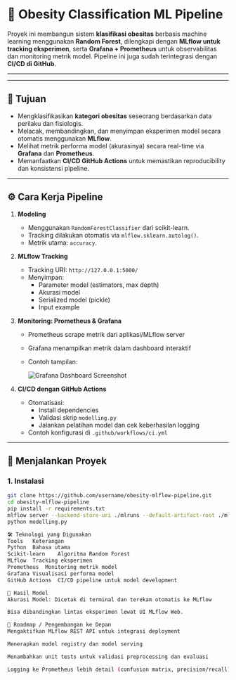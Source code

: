 # 🧠 Obesity Classification ML Pipeline

Proyek ini membangun sistem **klasifikasi obesitas** berbasis machine learning menggunakan **Random Forest**, dilengkapi dengan **MLflow untuk tracking eksperimen**, serta **Grafana + Prometheus** untuk observabilitas dan monitoring metrik model. Pipeline ini juga sudah terintegrasi dengan **CI/CD di GitHub**.

---

---

## 🎯 Tujuan

- Mengklasifikasikan **kategori obesitas** seseorang berdasarkan data perilaku dan fisiologis.
- Melacak, membandingkan, dan menyimpan eksperimen model secara otomatis menggunakan **MLflow**.
- Melihat metrik performa model (akurasinya) secara real-time via **Grafana** dan **Prometheus**.
- Memanfaatkan **CI/CD GitHub Actions** untuk memastikan reproducibility dan konsistensi pipeline.

---

## ⚙️ Cara Kerja Pipeline

1. **Modeling**

   - Menggunakan `RandomForestClassifier` dari scikit-learn.
   - Tracking dilakukan otomatis via `mlflow.sklearn.autolog()`.
   - Metrik utama: `accuracy`.

2. **MLflow Tracking**

   - Tracking URI: `http://127.0.0.1:5000/`
   - Menyimpan:
     - Parameter model (estimators, max depth)
     - Akurasi model
     - Serialized model (pickle)
     - Input example

3. **Monitoring: Prometheus & Grafana**

   - Prometheus scrape metrik dari aplikasi/MLflow server
   - Grafana menampilkan metrik dalam dashboard interaktif
   - Contoh tampilan:

     ![Grafana Dashboard Screenshot](grafana/dashboard.png)

4. **CI/CD dengan GitHub Actions**

   - Otomatisasi:
     - Install dependencies
     - Validasi skrip `modelling.py`
     - Jalankan pelatihan model dan cek keberhasilan logging
   - Contoh konfigurasi di `.github/workflows/ci.yml`

---

## 🚀 Menjalankan Proyek

### 1. Instalasi

```bash
git clone https://github.com/username/obesity-mlflow-pipeline.git
cd obesity-mlflow-pipeline
pip install -r requirements.txt
mlflow server --backend-store-uri ./mlruns --default-artifact-root ./mlruns --host 127.0.0.1 --port 5000
python modelling.py

🛠️ Teknologi yang Digunakan
Tools	Keterangan
Python	Bahasa utama
Scikit-learn	Algoritma Random Forest
MLflow	Tracking eksperimen
Prometheus	Monitoring metrik model
Grafana	Visualisasi performa model
GitHub Actions	CI/CD pipeline untuk model development

🧪 Hasil Model
Akurasi Model: Dicetak di terminal dan terekam otomatis ke MLflow

Bisa dibandingkan lintas eksperimen lewat UI MLflow Web.

🧭 Roadmap / Pengembangan ke Depan
Mengaktifkan MLflow REST API untuk integrasi deployment

Menerapkan model registry dan model serving

Menambahkan unit tests untuk validasi preprocessing dan evaluasi

Logging ke Prometheus lebih detail (confusion matrix, precision/recall)
```
